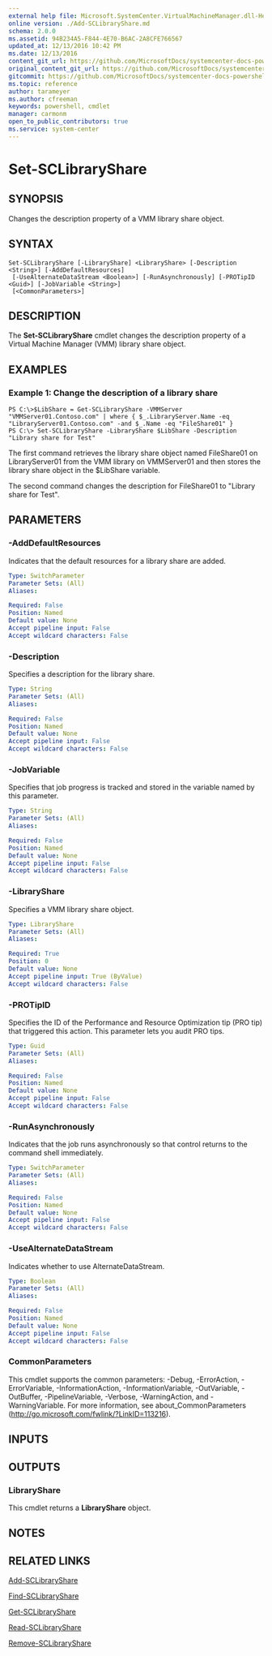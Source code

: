 ```yaml
---
external help file: Microsoft.SystemCenter.VirtualMachineManager.dll-Help.xml
online version: ./Add-SCLibraryShare.md
schema: 2.0.0
ms.assetid: 94B234A5-F844-4E70-B6AC-2A8CFE766567
updated_at: 12/13/2016 10:42 PM
ms.date: 12/13/2016
content_git_url: https://github.com/MicrosoftDocs/systemcenter-docs-powershell/blob/master/systemcenter-cmdlets/VirtualMachineManager/v1/Set-SCLibraryShare.md
original_content_git_url: https://github.com/MicrosoftDocs/systemcenter-docs-powershell/blob/master/systemcenter-cmdlets/VirtualMachineManager/v1/Set-SCLibraryShare.md
gitcommit: https://github.com/MicrosoftDocs/systemcenter-docs-powershell/blob/ea9507ac2178040476af5407227db8cb97701ea9/systemcenter-cmdlets/VirtualMachineManager/v1/Set-SCLibraryShare.md
ms.topic: reference
author: tarameyer
ms.author: cfreeman
keywords: powershell, cmdlet
manager: carmonm
open_to_public_contributors: true
ms.service: system-center
---
```


# Set-SCLibraryShare

## SYNOPSIS
Changes the description property of a VMM library share object.

## SYNTAX

```
Set-SCLibraryShare [-LibraryShare] <LibraryShare> [-Description <String>] [-AddDefaultResources]
 [-UseAlternateDataStream <Boolean>] [-RunAsynchronously] [-PROTipID <Guid>] [-JobVariable <String>]
 [<CommonParameters>]
```

## DESCRIPTION
The **Set-SCLibraryShare** cmdlet changes the description property of a Virtual Machine Manager (VMM) library share object.

## EXAMPLES

### Example 1: Change the description of a library share
```
PS C:\>$LibShare = Get-SCLibraryShare -VMMServer "VMMServer01.Contoso.com" | where { $_.LibraryServer.Name -eq "LibraryServer01.Contoso.com" -and $_.Name -eq "FileShare01" } 
PS C:\> Set-SCLibraryShare -LibraryShare $LibShare -Description "Library share for Test"
```

The first command retrieves the library share object named FileShare01 on LibraryServer01 from the VMM library on VMMServer01 and then stores the library share object in the $LibShare variable.

The second command changes the description for FileShare01 to "Library share for Test".

## PARAMETERS

### -AddDefaultResources
Indicates that the default resources for a library share are added.

```yaml
Type: SwitchParameter
Parameter Sets: (All)
Aliases: 

Required: False
Position: Named
Default value: None
Accept pipeline input: False
Accept wildcard characters: False
```

### -Description
Specifies a description for the library share.

```yaml
Type: String
Parameter Sets: (All)
Aliases: 

Required: False
Position: Named
Default value: None
Accept pipeline input: False
Accept wildcard characters: False
```

### -JobVariable
Specifies that job progress is tracked and stored in the variable named by this parameter.

```yaml
Type: String
Parameter Sets: (All)
Aliases: 

Required: False
Position: Named
Default value: None
Accept pipeline input: False
Accept wildcard characters: False
```

### -LibraryShare
Specifies a VMM library share object.

```yaml
Type: LibraryShare
Parameter Sets: (All)
Aliases: 

Required: True
Position: 0
Default value: None
Accept pipeline input: True (ByValue)
Accept wildcard characters: False
```

### -PROTipID
Specifies the ID of the Performance and Resource Optimization tip (PRO tip) that triggered this action.
This parameter lets you audit PRO tips.

```yaml
Type: Guid
Parameter Sets: (All)
Aliases: 

Required: False
Position: Named
Default value: None
Accept pipeline input: False
Accept wildcard characters: False
```

### -RunAsynchronously
Indicates that the job runs asynchronously so that control returns to the command shell immediately.

```yaml
Type: SwitchParameter
Parameter Sets: (All)
Aliases: 

Required: False
Position: Named
Default value: None
Accept pipeline input: False
Accept wildcard characters: False
```

### -UseAlternateDataStream
Indicates whether to use AlternateDataStream.

```yaml
Type: Boolean
Parameter Sets: (All)
Aliases: 

Required: False
Position: Named
Default value: None
Accept pipeline input: False
Accept wildcard characters: False
```

### CommonParameters
This cmdlet supports the common parameters: -Debug, -ErrorAction, -ErrorVariable, -InformationAction, -InformationVariable, -OutVariable, -OutBuffer, -PipelineVariable, -Verbose, -WarningAction, and -WarningVariable. For more information, see about_CommonParameters (http://go.microsoft.com/fwlink/?LinkID=113216).

## INPUTS

## OUTPUTS

### LibraryShare
This cmdlet returns a **LibraryShare** object.

## NOTES

## RELATED LINKS

[Add-SCLibraryShare](xref:VirtualMachineManager/v1/Add-SCLibraryShare.md)

[Find-SCLibraryShare](xref:VirtualMachineManager/v1/Find-SCLibraryShare.md)

[Get-SCLibraryShare](xref:VirtualMachineManager/v1/Get-SCLibraryShare.md)

[Read-SCLibraryShare](xref:VirtualMachineManager/v1/Read-SCLibraryShare.md)

[Remove-SCLibraryShare](xref:VirtualMachineManager/v1/Remove-SCLibraryShare.md)

